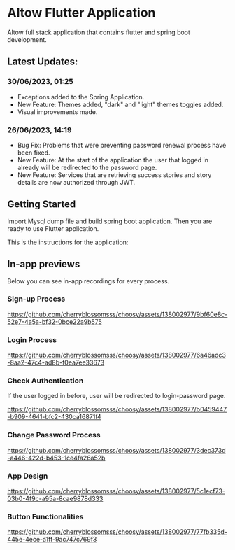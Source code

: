 # Altow Flutter Application

Altow full stack application that contains flutter and spring boot development.


## Latest Updates:

### 30/06/2023, 01:25

* Exceptions added to the Spring Application.
* New Feature: Themes added, "dark" and "light" themes toggles added.
* Visual improvements made. 

### 26/06/2023, 14:19  

* Bug Fix: Problems that were preventing password renewal process have been fixed.
* New Feature: At the start of the application the user that logged in already will be redirected to the password page.
* New Feature: Services that are retrieving success stories and story details are now authorized through JWT. 


## Getting Started

Import Mysql dump file and build spring boot application. Then you are ready to use Flutter application.

This is the instructions for the application:



## In-app previews
Below you can see in-app recordings for every process.

### Sign-up Process

https://github.com/cherryblossomsss/choosy/assets/138002977/9bf60e8c-52e7-4a5a-bf32-0bce22a9b575

### Login Process

https://github.com/cherryblossomsss/choosy/assets/138002977/6a46adc3-8aa2-47c4-ad8b-f0ea7ee33673

### Check Authentication
If the user logged in before, user will be redirected to login-password page. 

https://github.com/cherryblossomsss/choosy/assets/138002977/b0459447-b909-4641-bfc2-430ca16871f4


### Change Password Process


https://github.com/cherryblossomsss/choosy/assets/138002977/3dec373d-a446-422d-b453-1ce4fa26a52b


### App Design


https://github.com/cherryblossomsss/choosy/assets/138002977/5c1ecf73-03b0-4f9c-a95a-8cae9878d333


### Button Functionalities


https://github.com/cherryblossomsss/choosy/assets/138002977/77fb335d-445e-4ece-a1ff-9ac747c769f3

